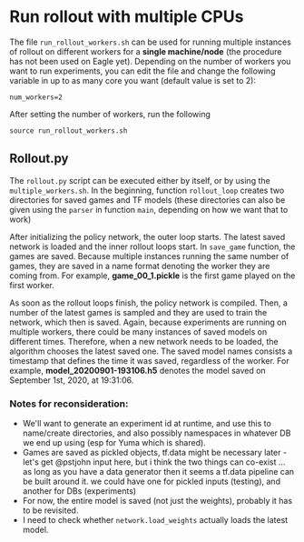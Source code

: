 # Run rollout with multiple CPUs

The file `run_rollout_workers.sh` can be used for running multiple instances of rollout on different workers for a **single machine/node** (the procedure has not been used on Eagle yet). Depending on the number of workers you want to run experiments, you can edit the file and change the following variable in up to as many core you want (default value is set to 2):
```shell
num_workers=2
```

After setting the number of workers, run the following

```
source run_rollout_workers.sh
```

## Rollout.py

The `rollout.py` script can be executed either by itself, or by using the `multiple_workers.sh`. In the beginning, function `rollout_loop` creates two directories for saved games and TF models (these directories can also be given using the `parser` in function `main`, depending on how we want that to work)

After initializing the policy network, the outer loop starts. The latest saved network is loaded and the inner rollout loops start. In `save_game` function, the games are saved. Because multiple instances running the same number of games, they are saved in a name format denoting the worker they are coming from. For example, **game_00_1.pickle** is the first game played on the first worker.

As soon as the rollout loops finish, the policy network is compiled. Then, a number of the latest games is sampled and they are used to train the network, which then is saved. Again, because experiments are running on multiple workers, there could be many instances of saved models on different times. Therefore, when a new network needs to be loaded, the algorithm chooses the latest saved one. The saved model names consists a timestamp that defines the time it was saved, regardless of the worker. For example, **model_20200901-193106.h5** denotes the model saved on September 1st, 2020, at 19:31:06.



### Notes for reconsideration:

- We'll want to generate an experiment id at runtime, and use this to name/create directories, and also possibly namespaces in whatever DB we end up using (esp for Yuma which is shared).
- Games are saved as pickled objects, tf.data might be necessary later - let's get @pstjohn input here, but i think the two things can co-exist ... as long as you have a data generator then it seems a tf.data pipeline can be built around it. we could have one for pickled inputs (testing), and another for DBs (experiments)
- For now, the entire model is saved (not just the weights), probably it has to be revisited.
- I need to check whether `network.load_weights` actually loads the latest model.
